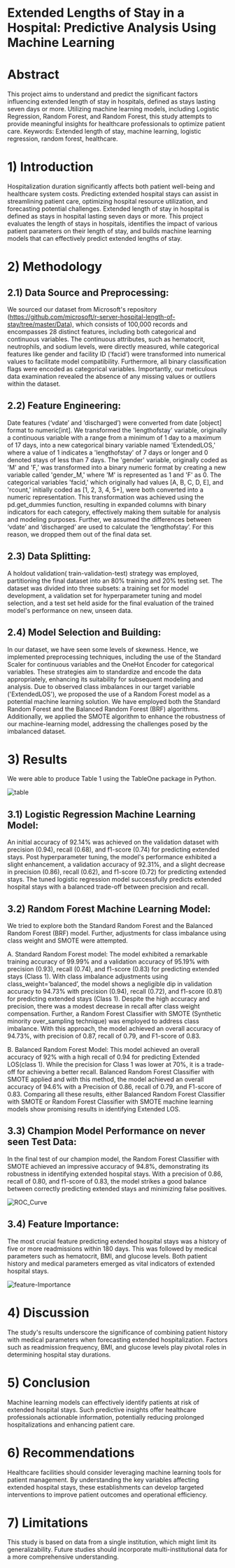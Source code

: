 # Extended Lengths of Stay in a Hospital: Predictive Analysis Using Machine Learning

# Abstract 
This project aims to understand and predict the significant factors influencing extended length of stay in hospitals, defined as stays lasting seven days or more. Utilizing machine learning models, including Logistic Regression, Random Forest, and Random Forest, this study attempts to provide meaningful insights for healthcare professionals to optimize patient care. 
Keywords: Extended length of stay, machine learning, logistic regression, random forest, healthcare. 

# 1) Introduction
Hospitalization duration significantly affects both patient well-being and healthcare system costs. Predicting extended hospital stays can assist in streamlining patient care, optimizing hospital resource utilization, and forecasting potential challenges. Extended length of stay in hospital is defined as stays in hospital lasting seven days or more. This project evaluates the length of stays in hospitals, identifies the impact of various patient parameters on their length of stay, and builds machine learning models that can effectively predict extended lengths of stay.

# 2) Methodology 
## 2.1) Data Source and Preprocessing: 
We sourced our dataset from Microsoft's repository (https://github.com/microsoft/r-server-hospital-length-of-stay/tree/master/Data), which consists of 100,000 records and encompasses 28 distinct features, including both categorical and continuous variables. The continuous attributes, such as hematocrit, neutrophils, and sodium levels, were directly measured, while categorical features like gender and facility ID (‘facid’) were transformed into numerical values to facilitate model compatibility. Furthermore, all binary classification flags were encoded as categorical variables. Importantly, our meticulous data examination revealed the absence of any missing values or outliers within the dataset. 

## 2.2) Feature Engineering: 
Date features (‘vdate’ and ‘discharged’) were converted from date [object] format to numeric[int]. 
We transformed the 'lengthofstay' variable, originally a continuous variable with a range from a minimum of 1 day to a maximum of 17 days, into a new categorical binary variable named 'ExtendedLOS,' where a value of 1 indicates a 'lengthofstay' of 7 days or longer and 0 denoted stays of less than 7 days. 
The 'gender' variable, originally coded as 'M' and 'F,' was transformed into a binary numeric format by creating a new variable called 'gender_M,' where 'M' is represented as 1 and 'F' as 0. 
The categorical variables 'facid,' which originally had values [A, B, C, D, E], and 'rcount,' initially coded as [1, 2, 3, 4, 5+], were both converted into a numeric representation. This transformation was achieved using the pd.get_dummies function, resulting in expanded columns with binary indicators for each category, effectively making them suitable for analysis and modeling purposes. 
Further, we assumed the differences between ‘vdate’ and ‘discharged’ are used to calculate the ‘lengthofstay’. For this reason, we dropped them out of the final data set. 

## 2.3) Data Splitting:
A holdout validation( train-validation-test) strategy was employed, partitioning the final dataset into an 80% training and 20% testing set. The dataset was divided into three subsets: a training set for model development, a validation set for hyperparameter tuning and model selection, and a test set held aside for the final evaluation of the trained model's performance on new, unseen data. 

## 2.4) Model Selection and Building: 
In our dataset, we have seen some levels of skewness. Hence, we implemented preprocessing techniques, including the use of the Standard Scaler for continuous variables and the OneHot Encoder for categorical variables. These strategies aim to standardize and encode the data appropriately, enhancing its suitability for subsequent modeling and analysis. Due to observed class imbalances in our target variable ('ExtendedLOS'), we proposed the use of a Random Forest model as a potential machine learning solution. We have employed both the Standard Random Forest and the Balanced Random Forest (BRF) algorithms. Additionally, we applied the SMOTE algorithm to enhance the robustness of our machine-learning model, addressing the challenges posed by the imbalanced dataset. 

# 3) Results
We were able to produce Table 1 using the TableOne package in Python. 

![table](https://github.com/zjzhang17/ML_Project_Length_of_Stay/assets/116914452/8341d6ed-0485-4641-8e5d-52538d006012)

## 3.1) Logistic Regression Machine Learning Model: 
An initial accuracy of 92.14% was achieved on the validation dataset with precision (0.94), recall (0.68), and f1-score (0.74) for predicting extended stays. Post hyperparameter tuning, the model's performance exhibited a slight enhancement, a validation accuracy of 92.31%, and a slight decrease in precision (0.86), recall (0.62), and f1-score (0.72) for predicting extended stays. The tuned logistic regression model successfully predicts extended hospital stays with a balanced trade-off between precision and recall. 

## 3.2) Random Forest Machine Learning Model: 
We tried to explore both the Standard Random Forest and the Balanced Random Forest (BRF) model. Further, adjustments for class imbalance using class weight and SMOTE were attempted.

A. Standard Random Forest model: 
The model exhibited a remarkable training accuracy of 99.99% and a validation accuracy of 95.19% with precision (0.93), recall (0.74), and f1-score (0.83) for predicting extended stays (Class 1). 
With class imbalance adjustments using class_weight=’balanced’, the model shows a negligible dip in validation accuracy to 94.73% with precision (0.94), recall (0.72), and f1-score (0.81) for predicting extended stays (Class 1). Despite the high accuracy and precision, there was a modest decrease in recall after class weight compensation. Further, a Random Forest Classifier with SMOTE (Synthetic minority over_sampling technique) was employed to address class imbalance. With this approach, the model achieved an overall accuracy of 94.73%, with precision of 0.87, recall of 0.79, and F1-score of 0.83. 

B. Balanced Random Forest Model:
This model achieved an overall accuracy of 92% with a high recall of 0.94 for predicting Extended LOS(class 1). While the precision for Class 1 was lower at 70%, it is a trade-off for achieving a better recall. 
Balanced Random Forest Classifier with SMOTE applied and with this method, the model achieved an overall accuracy of 94.6% with a Precision of 0.86, recall of 0.79, and F1-score of 0.83. 
Comparing all these results, either Balanced Random Forest Classifier with SMOTE or Random Forest Classifier with SMOTE machine learning models show promising results in identifying Extended LOS. 

## 3.3) Champion Model Performance on never seen Test Data: 
In the final test of our champion model, the Random Forest Classifier with SMOTE achieved an impressive accuracy of 94.8%, demonstrating its robustness in identifying extended hospital stays. With a precision of 0.86, recall of 0.80, and f1-score of 0.83, the model strikes a good balance between correctly predicting extended stays and minimizing false positives.

![ROC_Curve](https://github.com/zjzhang17/ML_Project_Length_of_Stay/assets/116914452/411858a7-e424-4c6a-bcbe-ab832246764b)

## 3.4) Feature Importance: 
The most crucial feature predicting extended hospital stays was a history of five or more readmissions within 180 days. This was followed by medical parameters such as hematocrit, BMI, and glucose levels. Both patient history and medical parameters emerged as vital indicators of extended hospital stays. 

![feature-Importance](https://github.com/zjzhang17/ML_Project_Length_of_Stay/assets/116914452/fa23b48d-04af-490f-b5d6-4b9f6f9e3228)

# 4) Discussion 
The study's results underscore the significance of combining patient history with medical parameters when forecasting extended hospitalization. Factors such as readmission frequency, BMI, and glucose levels play pivotal roles in determining hospital stay durations. 

# 5) Conclusion 
Machine learning models can effectively identify patients at risk of extended hospital stays. Such predictive insights offer healthcare professionals actionable information, potentially reducing prolonged hospitalizations and enhancing patient care. 

# 6) Recommendations
Healthcare facilities should consider leveraging machine learning tools for patient management. By understanding the key variables affecting extended hospital stays, these establishments can develop targeted interventions to improve patient outcomes and operational efficiency. 

# 7) Limitations
This study is based on data from a single institution, which might limit its generalizability. Future studies should incorporate multi-institutional data for a more comprehensive understanding. 




